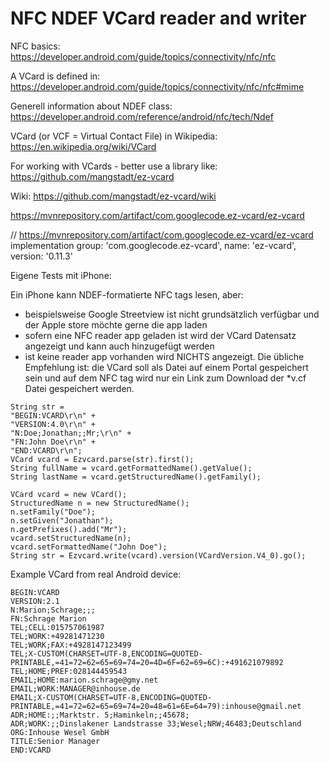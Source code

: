 # NFC NDEF VCard reader and writer

NFC basics: https://developer.android.com/guide/topics/connectivity/nfc/nfc

A VCard is defined in: https://developer.android.com/guide/topics/connectivity/nfc/nfc#mime

Generell information about NDEF class: https://developer.android.com/reference/android/nfc/tech/Ndef

VCard (or VCF = Virtual Contact File) in Wikipedia: https://en.wikipedia.org/wiki/VCard

For working with VCards - better use a library like: https://github.com/mangstadt/ez-vcard

Wiki: https://github.com/mangstadt/ez-vcard/wiki

https://mvnrepository.com/artifact/com.googlecode.ez-vcard/ez-vcard

// https://mvnrepository.com/artifact/com.googlecode.ez-vcard/ez-vcard
implementation group: 'com.googlecode.ez-vcard', name: 'ez-vcard', version: '0.11.3'

Eigene Tests mit iPhone:

Ein iPhone kann NDEF-formatierte NFC tags lesen, aber:

- beispielsweise Google Streetview ist nicht grundsätzlich verfügbar und der Apple store möchte gerne die app laden
- sofern eine NFC reader app geladen ist wird der VCard Datensatz angezeigt und kann auch hinzugefügt werden
- ist keine reader app vorhanden wird NICHTS angezeigt. Die übliche Empfehlung ist: die VCard soll als Datei auf einem Portal 
gespeichert sein und auf dem NFC tag wird nur ein Link zum Download der *v.cf Datei gespeichert werden. 

```plaintext
String str =
"BEGIN:VCARD\r\n" +
"VERSION:4.0\r\n" +
"N:Doe;Jonathan;;Mr;\r\n" +
"FN:John Doe\r\n" +
"END:VCARD\r\n";
VCard vcard = Ezvcard.parse(str).first();
String fullName = vcard.getFormattedName().getValue();
String lastName = vcard.getStructuredName().getFamily();

VCard vcard = new VCard();
StructuredName n = new StructuredName();
n.setFamily("Doe");
n.setGiven("Jonathan");
n.getPrefixes().add("Mr");
vcard.setStructuredName(n);
vcard.setFormattedName("John Doe");
String str = Ezvcard.write(vcard).version(VCardVersion.V4_0).go();
```


Example VCard from real Android device:

````plaintext
BEGIN:VCARD
VERSION:2.1
N:Marion;Schrage;;;
FN:Schrage Marion
TEL;CELL:015757061987
TEL;WORK:+49281471230
TEL;WORK;FAX:+4928147123499
TEL;X-CUSTOM(CHARSET=UTF-8,ENCODING=QUOTED-PRINTABLE,=41=72=62=65=69=74=20=4D=6F=62=69=6C):+491621079892
TEL;HOME;PREF:028144459543
EMAIL;HOME:marion.schrage@gmy.net
EMAIL;WORK:MANAGER@inhouse.de
EMAIL;X-CUSTOM(CHARSET=UTF-8,ENCODING=QUOTED-PRINTABLE,=41=72=62=65=69=74=20=48=61=6E=64=79):inhouse@gmail.net
ADR;HOME:;;Marktstr. 5;Haminkeln;;45678;
ADR;WORK:;;Dinslakener Landstrasse 33;Wesel;NRW;46483;Deutschland
ORG:Inhouse Wesel GmbH
TITLE:Senior Manager
END:VCARD
````